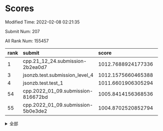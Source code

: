 # Scores

Modified Time: 2022-02-08 02:21:35

Submit Num: 207

All Rank Num: 155457

| rank |               submit               |       score        |       sigma        | pk_num |
| :--- | :--------------------------------- | :----------------- | :----------------- | :----- |
| 1    | cpp.21_12_24.submission-2b2ea0d7   | 1012.7688924177336 | 0.8105562080510655 | 3007   |
| 3    | jsonzb.test.submission_level_4     | 1012.1575660465388 | 0.7792913554925275 | 2999   |
| 4    | jsonzb.test.test_1                 | 1011.6601906305294 | 0.7692764097662478 | 3005   |
| 54   | cpp.2022_01_09.submission-816672bd | 1005.8414156368536 | 0.7151256508366215 | 3003   |
| 55   | cpp.2022_01_09.submission-5b0e3de2 | 1004.8702520852794 | 0.7102674144981133 | 3003   |


<details>
<summary>全部</summary>

| rank |                 submit                 |       score        |       sigma        | pk_num |
| :--- | :------------------------------------- | :----------------- | :----------------- | :----- |
| 1    | cpp.21_12_24.submission-2b2ea0d7       | 1012.7688924177336 | 0.8105562080510655 | 3007   |
| 2    | gobigger.level_3.submission_level_3_18 | 1012.506629766024  | 0.788306904483501  | 3009   |
| 3    | jsonzb.test.submission_level_4         | 1012.1575660465388 | 0.7792913554925275 | 2999   |
| 4    | jsonzb.test.test_1                     | 1011.6601906305294 | 0.7692764097662478 | 3005   |
| 5    | gobigger.level_3.submission_level_3_6  | 1011.4973570249208 | 0.7580202332316268 | 3004   |
| 6    | gobigger.level_3.submission_level_3_23 | 1011.3387788398456 | 0.7774062950756643 | 3004   |
| 7    | gobigger.level_3.submission_level_3_29 | 1010.9822277050107 | 0.7759000883562017 | 3001   |
| 8    | gobigger.level_3.submission_level_3_48 | 1010.7018508584686 | 0.7398778903655694 | 3005   |
| 9    | gobigger.level_3.submission_level_3_33 | 1010.6480027870012 | 0.7716246631005781 | 3011   |
| 10   | gobigger.level_3.submission_level_3_3  | 1010.6404082466054 | 0.7828199261388986 | 3007   |
| 11   | gobigger.level_3.submission_level_3_8  | 1010.6381793946973 | 0.7534920204954039 | 3005   |
| 12   | gobigger.level_3.submission_level_3_4  | 1010.6323271295582 | 0.75795135342466   | 3008   |
| 13   | gobigger.level_3.submission_level_3_30 | 1010.5012507927693 | 0.7769397460888121 | 3006   |
| 14   | gobigger.level_3.submission_level_3_49 | 1010.4848167044111 | 0.7547841533466116 | 3005   |
| 15   | gobigger.level_3.submission_level_3_40 | 1010.451003537172  | 0.7481814285710586 | 3004   |
| 16   | gobigger.level_3.submission_level_3_2  | 1010.448288051696  | 0.7820368086901007 | 3003   |
| 17   | gobigger.level_3.submission_level_3_26 | 1010.4223548090299 | 0.7784882346349727 | 2998   |
| 18   | gobigger.level_3.submission_level_3_20 | 1010.350432898581  | 0.7635917966639839 | 3000   |
| 19   | gobigger.level_3.submission_level_3_35 | 1010.2269341614259 | 0.7568773586383147 | 3006   |
| 20   | gobigger.level_3.submission_level_3_37 | 1010.0690721925837 | 0.7559094003519647 | 3003   |
| 21   | gobigger.level_3.submission_level_3_16 | 1010.0375689205324 | 0.7551882113791475 | 3005   |
| 22   | gobigger.level_3.submission_level_3_0  | 1009.9538155993715 | 0.7424289308013144 | 3003   |
| 23   | gobigger.level_3.submission_level_3_38 | 1009.9276759559341 | 0.7593556466603506 | 3004   |
| 24   | gobigger.level_3.submission_level_3_10 | 1009.8728676866452 | 0.7419653032075126 | 3005   |
| 25   | gobigger.level_3.submission_level_3_39 | 1009.8604275334474 | 0.7853132147096641 | 3008   |
| 26   | gobigger.level_3.submission_level_3_43 | 1009.8596688674475 | 0.7585793096427889 | 3003   |
| 27   | gobigger.level_3.submission_level_3_41 | 1009.769189841366  | 0.7454750750863867 | 3003   |
| 28   | gobigger.level_3.submission_level_3_24 | 1009.7547208552868 | 0.7696013712656102 | 3004   |
| 29   | gobigger.level_3.submission_level_3_12 | 1009.7538755135565 | 0.7794865707060167 | 3007   |
| 30   | gobigger.level_3.submission_level_3_14 | 1009.7330886136625 | 0.7421579239930199 | 3002   |
| 31   | gobigger.level_3.submission_level_3_1  | 1009.6212797269935 | 0.7738498114350117 | 3006   |
| 32   | gobigger.level_3.submission_level_3_32 | 1009.5976281266309 | 0.7506520711677892 | 3007   |
| 33   | gobigger.level_3.submission_level_3_34 | 1009.5458157790079 | 0.7342756509890765 | 3002   |
| 34   | gobigger.level_3.submission_level_3_31 | 1009.5222573921246 | 0.7738271959532219 | 3005   |
| 35   | gobigger.level_3.submission_level_3_42 | 1009.4568641352021 | 0.7396488504340162 | 3000   |
| 36   | gobigger.level_3.submission_level_3_46 | 1009.409367930029  | 0.7479347290598368 | 3003   |
| 37   | gobigger.level_3.submission_level_3_11 | 1009.39226450919   | 0.7496927886682732 | 3004   |
| 38   | gobigger.level_3.submission_level_3_25 | 1009.3761759069513 | 0.7699852877722712 | 3007   |
| 39   | gobigger.level_3.submission_level_3_17 | 1009.3723043424606 | 0.7438501027725268 | 3004   |
| 40   | gobigger.level_3.submission_level_3_5  | 1009.3512471605756 | 0.7504833779358995 | 3006   |
| 41   | gobigger.level_3.submission_level_3_22 | 1009.3056711410969 | 0.7818346822993869 | 3001   |
| 42   | gobigger.level_3.submission_level_3_7  | 1009.3040626438006 | 0.7675963620309378 | 3012   |
| 43   | gobigger.level_3.submission_level_3_28 | 1009.2050143852617 | 0.7394279246633984 | 2999   |
| 44   | gobigger.level_3.submission_level_3_19 | 1009.1732617518231 | 0.7412306497160166 | 3003   |
| 45   | gobigger.level_3.submission_level_3_27 | 1009.0959487917938 | 0.7496973537258954 | 3005   |
| 46   | gobigger.level_3.submission_level_3_9  | 1008.9835609835918 | 0.7427635759969451 | 2999   |
| 47   | gobigger.level_3.submission_level_3_13 | 1008.9738451263541 | 0.7452350901211895 | 3005   |
| 48   | gobigger.level_3.submission_level_3_44 | 1008.9051781064363 | 0.7574055958218364 | 3006   |
| 49   | gobigger.level_3.submission_level_3_15 | 1008.5109365024393 | 0.7675459474178361 | 3000   |
| 50   | gobigger.level_3.submission_level_3_36 | 1008.4709525915121 | 0.7577162491317707 | 3002   |
| 51   | gobigger.level_3.submission_level_3_45 | 1008.3746936649795 | 0.7534229902157874 | 3003   |
| 52   | gobigger.level_3.submission_level_3_21 | 1008.305131737791  | 0.7427018864549176 | 3004   |
| 53   | gobigger.level_3.submission_level_3_47 | 1008.0892403887146 | 0.7329982762765164 | 2998   |
| 54   | cpp.2022_01_09.submission-816672bd     | 1005.8414156368536 | 0.7151256508366215 | 3003   |
| 55   | cpp.2022_01_09.submission-5b0e3de2     | 1004.8702520852794 | 0.7102674144981133 | 3003   |
| 56   | gobigger.level_1.submission_level_1_29 | 1004.8643337530374 | 0.7240125445578711 | 3003   |
| 57   | gobigger.level_1.submission_level_1_19 | 1004.7464003841543 | 0.7223633233391438 | 3008   |
| 58   | gobigger.level_1.submission_level_1_6  | 1004.5295769916148 | 0.7335555160938851 | 3001   |
| 59   | gobigger.level_1.submission_level_1_2  | 1004.4510190436536 | 0.722644266471808  | 3003   |
| 60   | gobigger.level_1.submission_level_1_25 | 1004.1349302601733 | 0.7238936081102642 | 3005   |
| 61   | gobigger.level_1.submission_level_1_12 | 1004.1023894707283 | 0.7230892121602255 | 3006   |
| 62   | gobigger.level_1.submission_level_1_15 | 1004.0732375186584 | 0.7197275056644824 | 3000   |
| 63   | gobigger.level_1.submission_level_1_7  | 1003.9124303498979 | 0.7309943836417584 | 3006   |
| 64   | gobigger.level_1.submission_level_1_30 | 1003.8207928130361 | 0.7200964781540021 | 2999   |
| 65   | gobigger.level_1.submission_level_1_41 | 1003.8152759283496 | 0.6974330063784352 | 3009   |
| 66   | gobigger.level_1.submission_level_1_28 | 1003.8033512762648 | 0.7057796235454098 | 3002   |
| 67   | gobigger.level_1.submission_level_1_34 | 1003.7693646395313 | 0.7102000723457127 | 3008   |
| 68   | gobigger.level_1.submission_level_1_9  | 1003.7331921415988 | 0.7208866713328017 | 3007   |
| 69   | gobigger.level_1.submission_level_1_26 | 1003.618098313073  | 0.7171144781856524 | 3004   |
| 70   | gobigger.level_1.submission_level_1_37 | 1003.571155768086  | 0.7187917404526243 | 3003   |
| 71   | gobigger.level_1.submission_level_1_14 | 1003.451586334209  | 0.7136201333857114 | 3007   |
| 72   | gobigger.level_1.submission_level_1_21 | 1003.4365277912833 | 0.7170381385486124 | 3006   |
| 73   | gobigger.level_1.submission_level_1_23 | 1003.407561417152  | 0.7084603845726509 | 3008   |
| 74   | gobigger.level_1.submission_level_1_35 | 1003.3995096363686 | 0.7157745146988764 | 3000   |
| 75   | gobigger.level_1.submission_level_1_44 | 1003.3931388671798 | 0.7092307077499796 | 3003   |
| 76   | gobigger.level_1.submission_level_1_20 | 1003.3379814144323 | 0.7065171810063271 | 3004   |
| 77   | gobigger.level_1.submission_level_1_42 | 1003.3295030014198 | 0.720652035772642  | 3006   |
| 78   | gobigger.level_1.submission_level_1_3  | 1003.3280853015652 | 0.7097965565507096 | 3006   |
| 79   | gobigger.level_1.submission_level_1_39 | 1003.3144677569039 | 0.710473722929827  | 3007   |
| 80   | gobigger.level_1.submission_level_1_33 | 1003.3110162088299 | 0.7196579230611727 | 3007   |
| 81   | gobigger.level_1.submission_level_1_48 | 1003.2871106473882 | 0.7124312767096465 | 2997   |
| 82   | gobigger.level_1.submission_level_1_24 | 1003.2860519879063 | 0.7087609817146071 | 3003   |
| 83   | gobigger.level_1.submission_level_1_11 | 1003.2261131640427 | 0.7017029133055226 | 3002   |
| 84   | gobigger.level_1.submission_level_1_22 | 1003.2082402083566 | 0.7156920625224475 | 3001   |
| 85   | gobigger.level_1.submission_level_1_49 | 1003.1901800963049 | 0.7222542561307789 | 3000   |
| 86   | gobigger.level_1.submission_level_1_46 | 1003.1858010056758 | 0.7271185678079025 | 3005   |
| 87   | gobigger.level_1.submission_level_1_1  | 1003.1750038376994 | 0.7111297713431605 | 3006   |
| 88   | gobigger.level_1.submission_level_1_8  | 1003.0888437934149 | 0.7177956611988849 | 3001   |
| 89   | gobigger.level_1.submission_level_1_17 | 1003.0649393724135 | 0.7207190848071948 | 3005   |
| 90   | gobigger.level_1.submission_level_1_4  | 1003.0014805785798 | 0.7200796819516225 | 3006   |
| 91   | gobigger.level_1.submission_level_1_40 | 1002.962553808071  | 0.712471295313957  | 3005   |
| 92   | gobigger.level_1.submission_level_1_13 | 1002.9472604239395 | 0.7076939591887976 | 3001   |
| 93   | gobigger.level_1.submission_level_1_32 | 1002.8766321922288 | 0.7212609245815187 | 3007   |
| 94   | gobigger.level_1.submission_level_1_47 | 1002.8572075659235 | 0.7055845013273423 | 3001   |
| 95   | gobigger.level_1.submission_level_1_5  | 1002.8116698132962 | 0.7236244696634906 | 3001   |
| 96   | gobigger.level_1.submission_level_1_43 | 1002.6927928452968 | 0.7270164461414701 | 3002   |
| 97   | gobigger.level_1.submission_level_1_31 | 1002.6636821848095 | 0.7062631024497412 | 3007   |
| 98   | gobigger.level_1.submission_level_1_10 | 1002.6134842543996 | 0.7155979543182666 | 3007   |
| 99   | gobigger.level_1.submission_level_1_18 | 1002.5543686560994 | 0.7121807913881729 | 3001   |
| 100  | gobigger.level_1.submission_level_1_38 | 1002.4128744045122 | 0.7184555110844518 | 3004   |
| 101  | gobigger.level_1.submission_level_1_27 | 1002.3338809415619 | 0.7086278375459155 | 3004   |
| 102  | gobigger.level_1.submission_level_1_45 | 1002.1673565140438 | 0.7209751860589324 | 3009   |
| 103  | gobigger.level_1.submission_level_1_0  | 1001.9782279016615 | 0.7107921792874033 | 3009   |
| 104  | gobigger.level_1.submission_level_1_16 | 1001.7620998561657 | 0.7177637598290882 | 3004   |
| 105  | gobigger.level_1.submission_level_1_36 | 1001.5403300911012 | 0.7163935911438404 | 3003   |
| 106  | gobigger.random.submission_random_24   | 997.2758121443264  | 0.7047484323681695 | 3002   |
| 107  | gobigger.random.submission_random_1    | 997.1527029258025  | 0.7130463886154716 | 3001   |
| 108  | gobigger.random.submission_random_40   | 997.1377209344207  | 0.7160346202298654 | 3007   |
| 109  | gobigger.random.submission_random_45   | 997.0916354412624  | 0.7101593172889675 | 3004   |
| 110  | gobigger.random.submission_random_48   | 996.7326534694382  | 0.7175310135288042 | 3007   |
| 111  | gobigger.random.submission_random_8    | 996.6962663153129  | 0.7103520545121956 | 3002   |
| 112  | gobigger.random.submission_random_41   | 996.6622605635861  | 0.7049782536011803 | 3001   |
| 113  | gobigger.random.submission_random_25   | 996.6256774019383  | 0.7217856109977412 | 3001   |
| 114  | gobigger.random.submission_random_26   | 996.5673831048523  | 0.703805026345394  | 3005   |
| 115  | gobigger.random.submission_random_43   | 996.5425408377957  | 0.7171092393320648 | 3005   |
| 116  | gobigger.random.submission_random_13   | 996.4780534390743  | 0.695781366008496  | 3004   |
| 117  | gobigger.random.submission_random_21   | 996.4670514518501  | 0.7171836509605415 | 3005   |
| 118  | gobigger.random.submission_random_22   | 996.441236865385   | 0.7001239691368802 | 3001   |
| 119  | gobigger.random.submission_random_28   | 996.296276082526   | 0.709921215416674  | 3007   |
| 120  | gobigger.random.submission_random_6    | 996.2360965480556  | 0.7101805545324626 | 3006   |
| 121  | gobigger.random.submission_random_32   | 996.1353629394384  | 0.7192474042679    | 3007   |
| 122  | gobigger.random.submission_random_23   | 996.1350661842552  | 0.7075559768287817 | 3003   |
| 123  | gobigger.random.submission_random_34   | 996.1295320574438  | 0.7116463154101355 | 3003   |
| 124  | gobigger.random.submission_random_12   | 996.1196917442529  | 0.7022675336364329 | 3006   |
| 125  | gobigger.random.submission_random_47   | 996.0477734254753  | 0.7215165005102849 | 3005   |
| 126  | gobigger.random.submission_random_44   | 995.9952542627929  | 0.7149388325916477 | 3008   |
| 127  | gobigger.random.submission_random_35   | 995.9881642916333  | 0.7133890024510032 | 3007   |
| 128  | gobigger.random.submission_random_16   | 995.91661943975    | 0.7049185155746429 | 3006   |
| 129  | gobigger.random.submission_random_2    | 995.9039559981605  | 0.7056191369261489 | 3005   |
| 130  | gobigger.random.submission_random_39   | 995.8958428719459  | 0.71994323391393   | 3010   |
| 131  | gobigger.random.submission_random_30   | 995.8767924155036  | 0.6998707677813626 | 3007   |
| 132  | gobigger.random.submission_random_38   | 995.8570546980843  | 0.7209660404260103 | 3009   |
| 133  | gobigger.random.submission_random_46   | 995.8445724264494  | 0.7102405906206987 | 3006   |
| 134  | gobigger.random.submission_random_33   | 995.8363478199043  | 0.733905903165118  | 2998   |
| 135  | gobigger.random.submission_random_5    | 995.8341247756706  | 0.7073448462740214 | 3007   |
| 136  | gobigger.random.submission_random_15   | 995.7538562961262  | 0.7058800134394402 | 3001   |
| 137  | gobigger.random.submission_random_3    | 995.7202423945953  | 0.7180018556464993 | 3005   |
| 138  | gobigger.random.submission_random_17   | 995.7029139964881  | 0.7167796723495886 | 3001   |
| 139  | gobigger.random.submission_random_9    | 995.5146709920451  | 0.7172640027618802 | 2997   |
| 140  | gobigger.random.submission_random_42   | 995.4814918729387  | 0.7210526448321148 | 3005   |
| 141  | gobigger.random.submission_random_19   | 995.4114119609739  | 0.7078502977030011 | 3002   |
| 142  | gobigger.random.submission_random_20   | 995.3953684820983  | 0.7074910540769294 | 3004   |
| 143  | gobigger.random.submission_random_36   | 995.3853957296249  | 0.70932628314846   | 3007   |
| 144  | gobigger.random.submission_random_0    | 995.3771487530097  | 0.7142315129857958 | 3003   |
| 145  | gobigger.random.submission_random_18   | 995.2782918843816  | 0.7102131005754279 | 3000   |
| 146  | gobigger.random.submission_random_29   | 995.1268034298627  | 0.7097659590665475 | 3004   |
| 147  | gobigger.random.submission_random_27   | 995.0868326452     | 0.731610642572765  | 3004   |
| 148  | gobigger.random.submission_random_37   | 995.0243798269054  | 0.7147478845179018 | 3009   |
| 149  | gobigger.random.submission_random_4    | 994.9531657401081  | 0.7115214093898358 | 3002   |
| 150  | gobigger.random.submission_random_10   | 994.728211660303   | 0.7018137907974209 | 3005   |
| 151  | gobigger.random.submission_random_49   | 994.7153070015639  | 0.7229155074772837 | 2999   |
| 152  | gobigger.level_2.submission_level_2_31 | 994.6141781051401  | 0.7203208659538495 | 3005   |
| 153  | gobigger.random.submission_random_11   | 994.6087770386179  | 0.7221321822569474 | 3009   |
| 154  | gobigger.random.submission_random_31   | 994.6044667416525  | 0.7047239706717782 | 3004   |
| 155  | gobigger.random.submission_random_14   | 994.5892327748477  | 0.6968711691884063 | 3000   |
| 156  | gobigger.random.submission_random_7    | 994.2187765361363  | 0.72616117397249   | 3006   |
| 157  | gobigger.level_2.submission_level_2_10 | 993.8137750613821  | 0.7310036848536565 | 3002   |
| 158  | gobigger.level_2.submission_level_2_12 | 993.8102670986212  | 0.7574849774288361 | 3004   |
| 159  | gobigger.level_2.submission_level_2_30 | 993.7614737475999  | 0.7332303672370457 | 3005   |
| 160  | gobigger.level_2.submission_level_2_33 | 993.6874553779495  | 0.7452086847051888 | 3003   |
| 161  | gobigger.level_2.submission_level_2_22 | 993.6737207394922  | 0.7408451603925815 | 3005   |
| 162  | gobigger.level_2.submission_level_2_5  | 993.5425038701342  | 0.7348142429511267 | 3002   |
| 163  | gobigger.level_2.submission_level_2_7  | 993.4423154894683  | 0.7331329603462217 | 3008   |
| 164  | gobigger.level_2.submission_level_2_1  | 993.3515359011457  | 0.732104503962037  | 3000   |
| 165  | gobigger.level_2.submission_level_2_14 | 992.9284096664454  | 0.7362435244212225 | 3007   |
| 166  | gobigger.level_2.submission_level_2_32 | 992.7750368931288  | 0.732586703969409  | 3001   |
| 167  | gobigger.level_2.submission_level_2_44 | 992.7510574202041  | 0.7176807427008016 | 3004   |
| 168  | gobigger.level_2.submission_level_2_26 | 992.7036735357204  | 0.734122315179113  | 3008   |
| 169  | gobigger.level_2.submission_level_2_11 | 992.6996800652464  | 0.7388157950062745 | 3003   |
| 170  | gobigger.level_2.submission_level_2_6  | 992.6984121766953  | 0.7437421178052126 | 3004   |
| 171  | gobigger.level_2.submission_level_2_18 | 992.6874753982386  | 0.7467712061013213 | 3007   |
| 172  | gobigger.level_2.submission_level_2_19 | 992.6063504117759  | 0.7346177383009352 | 3006   |
| 173  | gobigger.level_2.submission_level_2_38 | 992.5586757330426  | 0.7341258335455104 | 3004   |
| 174  | gobigger.level_2.submission_level_2_23 | 992.4640304391883  | 0.7392960876699779 | 3004   |
| 175  | gobigger.level_2.submission_level_2_29 | 992.4403924567486  | 0.750940141951829  | 3002   |
| 176  | gobigger.level_2.submission_level_2_8  | 992.4242326984808  | 0.7278529415181713 | 3006   |
| 177  | gobigger.level_2.submission_level_2_39 | 992.3799130779616  | 0.7461092496329995 | 3006   |
| 178  | gobigger.level_2.submission_level_2_43 | 992.3349098146415  | 0.749360235910006  | 3003   |
| 179  | gobigger.level_2.submission_level_2_0  | 992.2564242484416  | 0.7505963212394364 | 3003   |
| 180  | gobigger.level_2.submission_level_2_49 | 992.1736230860311  | 0.7341995428160771 | 3006   |
| 181  | gobigger.level_2.submission_level_2_24 | 992.1251638617722  | 0.7365934942732065 | 3000   |
| 182  | gobigger.level_2.submission_level_2_40 | 992.1170138286963  | 0.7697452802421815 | 3001   |
| 183  | gobigger.level_2.submission_level_2_47 | 992.0621867211896  | 0.7643988595610273 | 2997   |
| 184  | gobigger.level_2.submission_level_2_17 | 992.0390680338357  | 0.7601333173308212 | 3001   |
| 185  | gobigger.level_2.submission_level_2_34 | 991.9745747374333  | 0.7475938132912302 | 3002   |
| 186  | gobigger.level_2.submission_level_2_3  | 991.9723136564211  | 0.7460855301632475 | 3005   |
| 187  | gobigger.level_2.submission_level_2_27 | 991.9551230603321  | 0.7418895690378842 | 3009   |
| 188  | gobigger.level_2.submission_level_2_21 | 991.9206898129221  | 0.7243695502958275 | 3002   |
| 189  | gobigger.level_2.submission_level_2_41 | 991.7904060665115  | 0.7554665104078565 | 2995   |
| 190  | gobigger.level_2.submission_level_2_9  | 991.7734396661533  | 0.7516518257663806 | 3003   |
| 191  | gobigger.level_2.submission_level_2_42 | 991.7658264529323  | 0.7415646611124533 | 3002   |
| 192  | gobigger.level_2.submission_level_2_45 | 991.7525265724585  | 0.7313445403057454 | 3001   |
| 193  | gobigger.level_2.submission_level_2_37 | 991.7512104892027  | 0.7614246242032376 | 3004   |
| 194  | gobigger.level_2.submission_level_2_25 | 991.6732866172828  | 0.7451719104849491 | 3005   |
| 195  | gobigger.level_2.submission_level_2_4  | 991.6353995301802  | 0.746331024474544  | 3003   |
| 196  | gobigger.level_2.submission_level_2_48 | 991.5116157665547  | 0.7331717921088473 | 3002   |
| 197  | gobigger.level_2.submission_level_2_13 | 991.4743016791349  | 0.7589513186115594 | 3006   |
| 198  | gobigger.level_2.submission_level_2_35 | 991.3634095483583  | 0.7486416223143905 | 3006   |
| 199  | gobigger.level_2.submission_level_2_16 | 991.3628654722485  | 0.7527159467276722 | 2998   |
| 200  | gobigger.level_2.submission_level_2_2  | 991.3241233939523  | 0.7544658998992528 | 3006   |
| 201  | gobigger.level_2.submission_level_2_46 | 991.2673213461588  | 0.7441517476831486 | 3006   |
| 202  | gobigger.level_2.submission_level_2_28 | 991.1514530525939  | 0.7551260817351855 | 3005   |
| 203  | gobigger.level_2.submission_level_2_36 | 990.349504885772   | 0.7524068860430618 | 3005   |
| 204  | gobigger.level_2.submission_level_2_15 | 990.1535462469127  | 0.7803000723327633 | 3007   |
| 205  | gobigger.level_2.submission_level_2_20 | 989.9797379508428  | 0.7837434881922479 | 3003   |
| 206  | gobigger.none.submission_none_0        | 975.9803890651524  | 1.4619218202982722 | 3001   |
| 207  | gobigger.none.submission_none_1        | 973.5999893094336  | 1.8207988087405396 | 3006   |

</details>